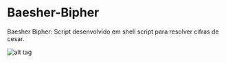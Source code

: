 # Baesher-Bipher
Baesher Bipher: Script desenvolvido em shell script para resolver cifras de cesar.

![alt tag](http://i.imgur.com/oF9WIjD.png)
